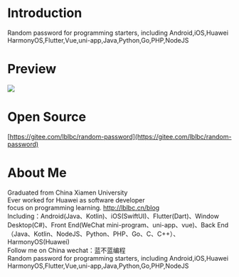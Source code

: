 # Introduction
Random password for programming starters, including Android,iOS,Huawei HarmonyOS,Flutter,Vue,uni-app,Java,Python,Go,PHP,NodeJS


# Preview
![](https://p3-juejin.byteimg.com/tos-cn-i-k3u1fbpfcp/8e1c10e43acd44b6bf7325c439c6d709~tplv-k3u1fbpfcp-zoom-1.image)

# Open Source
[https://gitee.com/lblbc/random-password](https://gitee.com/lblbc/random-password)


# About Me
Graduated from China Xiamen University  
Ever worked for Huawei as software developer  
focus on programming learning. http://lblbc.cn/blog  
Including：Android(Java、Kotlin)、iOS(SwiftUI)、Flutter(Dart)、Window Desktop(C#)、Front End(WeChat mini-program、uni-app、vue)、Back End（Java、Kotlin、NodeJS、Python、PHP、Go、C、C++）、HarmonyOS(Huawei)  
Follow me on China wechat：蓝不蓝编程  
Random password for programming starters, including Android,iOS,Huawei HarmonyOS,Flutter,Vue,uni-app,Java,Python,Go,PHP,NodeJS
